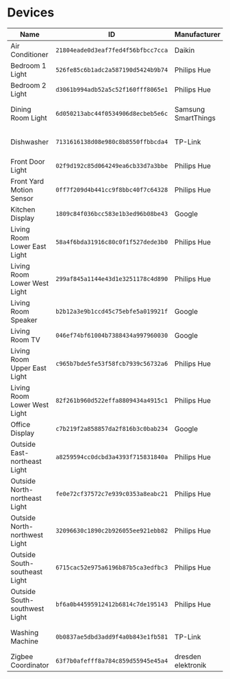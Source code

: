 # Devices

| Name                          | ID                                 | Manufacturer        | Model                | Area        | Type            |
|-------------------------------|------------------------------------|---------------------|----------------------|-------------|-----------------|
| Air Conditioner               | `21804eade0d3eaf7fed4f56bfbcc7cca` | Daikin              | Airbase BRP15B61     | None        | HVAC            |
| Bedroom 1 Light               | `526fe85c6b1adc2a587190d5424b9b74` | Philips Hue         | LWA001               | Bedroom 1   | Light           |
| Bedroom 2 Light               | `d3061b994adb52a5c52f160fff8065e1` | Philips Hue         | LWA001               | Bedroom 2   | Light           |
| Dining Room Light             | `6d050213abc44f0534906d8ecbeb5e6c` | Samsung SmartThings | ZBT-DIMLight-GLS0044 | Dining Room | Light           |
| Dishwasher                    | `7131616138d08e980c8b8550ffbbcda4` | TP-Link             | HS110                | Kitchen     | Switch / Sensor |
| Front Door Light              | `02f9d192c85d064249ea6cb33d7a3bbe` | Philips Hue         | LCT007               | Outside     | Light           |
| Front Yard Motion Sensor      | `0ff7f209d4b441cc9f8bbc40f7c64328` | Philips Hue         | SML002               | Outside     | Sensor          |
| Kitchen Display               | `1809c84f036bcc583e1b3ed96b08be43` | Google              | Nest Hub             | Kitchen     | Media Player    |
| Living Room Lower East Light  | `58a4f6bda31916c80c0f1f527dede3b0` | Philips Hue         | LCA001               | Living Room | Light           |
| Living Room Lower West Light  | `299af845a1144e43d1e3251178c4d890` | Philips Hue         | LCA001               | Living Room | Light           |
| Living Room Speaker           | `b2b12a3e9b1ccd45c75ebfe5a019921f` | Google              | Home                 | Living Room | Light           |
| Living Room TV                | `046ef74bf61004b7388434a997960030` | Google              | Chromecast Ultra     | Living Room | Media Player    |
| Living Room Upper East Light  | `c965b7bde5fe53f58fcb7939c56732a6` | Philips Hue         | LCA001               | Living Room | Light           |
| Living Room Lower West Light  | `82f261b960d522effa8809434a4915c1` | Philips Hue         | LCA001               | Living Room | Light           |
| Office Display                | `c7b219f2a858857da2f816b3c0bab234` | Google              | Nest Hub Max         | Office      | Media Player    |
| Outside East-northeast Light  | `a8259594cc0dcbd3a4393f715831840a` | Philips Hue         | LCA001               | Outside     | Light           |
| Outside North-northeast Light | `fe0e72cf37572c7e939c0353a8eabc21` | Philips Hue         | LCA001               | Outside     | Light           |
| Outside North-northwest Light | `32096630c1890c2b926055ee921ebb82` | Philips Hue         | LCA001               | Outside     | Light           |
| Outside South-southeast Light | `6715cac52e975a6196b87b5ca3edfbc3` | Philips Hue         | LCA001               | Outside     | Light           |
| Outside South-southwest Light | `bf6a0b44595912412b6814c7de195143` | Philips Hue         | LCA001               | Outside     | Light           |
| Washing Machine               | `0b0837ae5dbd3add9f4a0b843e1fb581` | TP-Link             | HS110                | Laundry     | Switch / Sensor |
| Zigbee Coordinator            | `63f7b0afefff8a784c859d55945e45a4` | dresden elektronik  | ConBee II            | Office      | Other           |
